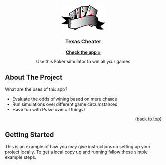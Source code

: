 
<!-- PROJECT LOGO -->
<br />
<div align="center">
  <a href="https://github.com/Gero1999/code/new/main/shinyR/pairwise_alignment">
    <img src="poker_logo.png" alt="Logo" width="140" height="80">
  </a>

  <h3 align="center">Texas Cheater</h3>
  <a href="https://gero1999.shinyapps.io/Texas-Cheater/"><strong>Check the app »</strong></a>
  <p align="center">
    Use this Poker simulator to win all your games  
  </p>
</div>



<!-- ABOUT THE PROJECT -->
## About The Project


What are the uses of this app? 
* Evaluate the odds of wining based on mere chance
* Run simulations over different game circumstances
* Have fun with Poker over all things!




<p align="right">(<a href="#top">back to top</a>)</p>




<!-- GETTING STARTED -->
## Getting Started

This is an example of how you may give instructions on setting up your project locally.
To get a local copy up and running follow these simple example steps.

